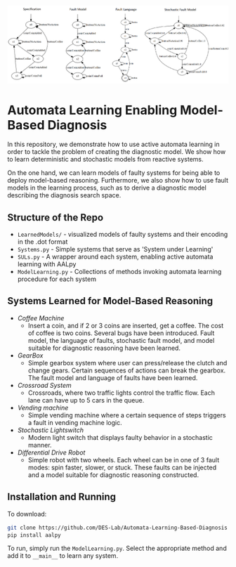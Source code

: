 ![Coffee Machine Example](LearnedModels/header.png)

# Automata Learning Enabling Model-Based Diagnosis

In this repository, we demonstrate how to use active automata learning in order to tackle the problem of creating the diagnostic model. We show how to learn 
deterministic and stochastic models from reactive systems. 

On the one hand, we can learn models of faulty systems for being able to deploy model-based 
reasoning. Furthermore, we also show how to use fault models in the learning process, such as to derive a diagnostic model describing the diagnosis search 
space.

## Structure of the Repo

- `LearnedModels/` - visualized models of faulty systems and their encoding in the .dot format
- `Systems.py` - Simple systems that serve as 'System under Learning'
- `SULs.py` - A wrapper around each system, enabling active automata learning with AALpy
- `ModelLearning.py` - Collections of methods invoking automata learning procedure for each system

## Systems Learned for Model-Based Reasoning

- *Coffee Machine*
    - Insert a coin, and if 2 or 3 coins are inserted, get a coffee. The cost of coffee is two coins. Several bugs have been introduced. Fault model, the language of faults, stochastic fault model, and model suitable for diagnostic reasoning have been learned. 
- *GearBox*
    - Simple gearbox system where user can press/release the clutch and change gears. 
    Certain sequences of actions can break the gearbox. The fault model and language of faults have been learned.
- *Crossroad System*
    - Crossroads, where two traffic lights control the traffic flow. Each lane can have up to 5 cars in the queue.
- *Vending machine*
    - Simple vending machine where a certain sequence of steps triggers a fault in vending machine logic.
- *Stochastic Lightswitch*
    - Modern light switch that displays faulty behavior in a stochastic manner.
- *Differential Drive Robot*
    - Simple robot with two wheels. Each wheel can be in one of 3 fault modes: spin faster, slower, or stuck. These faults can be injected and a model suitable for diagnostic reasoning constructed.

## Installation and Running
To download:
```bash
git clone https://github.com/DES-Lab/Automata-Learning-Based-Diagnosis
pip install aalpy
```
To run, simply run the `ModelLearning.py`. Select the appropriate method and add it to `__main__` to learn any system.
